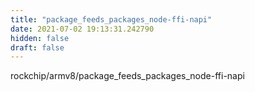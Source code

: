 ```yaml
---
title: "package_feeds_packages_node-ffi-napi"
date: 2021-07-02 19:13:31.242790
hidden: false
draft: false
---
```


rockchip/armv8/package_feeds_packages_node-ffi-napi

